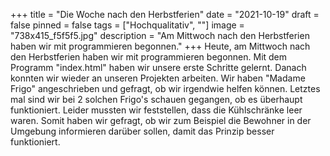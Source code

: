 +++
title = "Die Woche nach den Herbstferien"
date = "2021-10-19"
draft = false
pinned = false
tags = ["Hochqualitativ", ""]
image = "738x415_f5f5f5.jpg"
description = "Am Mittwoch nach den Herbstferien haben wir mit programmieren begonnen."
+++
Heute, am Mittwoch nach den Herbstferien haben wir mit programmieren begonnen. Mit dem Programm "index.html" haben wir unsere erste Schritte gelernt. Danach konnten wir wieder an unseren Projekten arbeiten. Wir haben "Madame Frigo" angeschrieben und gefragt, ob wir irgendwie helfen können. Letztes mal sind wir bei 2 solchen Frigo's schauen gegangen, ob es überhaupt funktioniert. Leider mussten wir feststellen, dass die Kühlschränke leer waren. Somit haben wir gefragt, ob wir zum Beispiel die Bewohner in der Umgebung informieren darüber sollen, damit das Prinzip besser funktioniert.